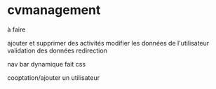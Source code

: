 # cvmanagement

à faire

ajouter et supprimer des activités
modifier les données de l'utilisateur
validation des données redirection

nav bar dynamique fait
css

cooptation/ajouter un utilisateur
